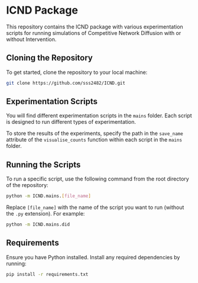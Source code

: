 # ICND Package

This repository contains the ICND package with various experimentation scripts for running simulations of Competitive Network Diffusion with or without Intervention.

## Cloning the Repository

To get started, clone the repository to your local machine:

```bash
git clone https://github.com/sss2482/ICND.git
```

## Experimentation Scripts

You will find different experimentation scripts in the `mains` folder. Each script is designed to run different types of experimentation.

To store the results of the experiments, specify the path in the `save_name` attribute of the `visualise_counts` function within each script in the `mains` folder.

## Running the Scripts

To run a specific script, use the following command from the root directory of the repository:

```bash
python -m ICND.mains.[file_name]
```

Replace `[file_name]` with the name of the script you want to run (without the `.py` extension). For example:

```bash
python -m ICND.mains.did
```

## Requirements

Ensure you have Python installed. Install any required dependencies by running:

```bash
pip install -r requirements.txt
```


